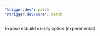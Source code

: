 ```yaml
---
"trigger.dev": patch
"@trigger.dev/core": patch
---
```


Expose esbuild `minify` option (experimental)
